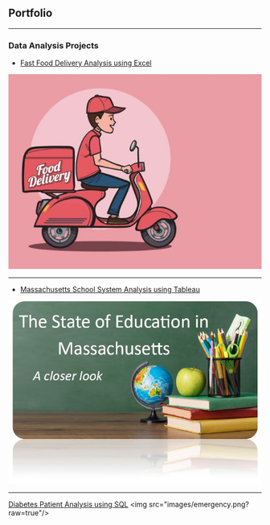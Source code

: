 ## Portfolio

---

### Data Analysis Projects

- [Fast Food Delivery Analysis using Excel](https://www.linkedin.com/posts/jon-ekroth-3b57b634_activity-7062471934411714560-ehwj?utm_source=share&utm_medium=member_desktop)
<img src="images/small_food7.jpg?raw=true"/>

---
- [Massachusetts School System Analysis using Tableau](https://www.linkedin.com/posts/jon-ekroth-3b57b634_tableau-project-analysis-activity-7067904985077800961-VD0b?utm_source=share&utm_medium=member_desktop)
<img src="images/chalk_board.jpg?raw=true"/>

---
[Diabetes Patient Analysis using SQL]([https://example.com/](https://www.linkedin.com/posts/jon-ekroth-3b57b634_sql-hospital-dataanalytics-activity-7070775504189935616-ITgG?utm_source=share&utm_medium=member_desktop))
<img src="images/emergency.png?raw=true"/>



<!--this is how you hide text -->
